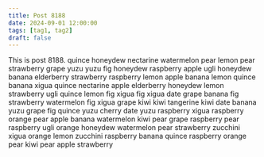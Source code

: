 ```yaml
---
title: Post 8188
date: 2024-09-01 12:00:00
tags: [tag1, tag2]
draft: false
---
```

This is post 8188.
quince
honeydew
nectarine
watermelon
pear
lemon
pear
strawberry
grape
yuzu
yuzu
fig
honeydew
raspberry
apple
ugli
honeydew
banana
elderberry
strawberry
raspberry
lemon
apple
banana
lemon
quince
banana
xigua
quince
nectarine
apple
elderberry
honeydew
lemon
strawberry
ugli
quince
lemon
fig
xigua
fig
xigua
date
grape
banana
fig
strawberry
watermelon
fig
xigua
grape
kiwi
kiwi
tangerine
kiwi
date
banana
yuzu
grape
fig
quince
yuzu
cherry
date
yuzu
raspberry
xigua
raspberry
orange
pear
apple
banana
watermelon
kiwi
pear
grape
raspberry
pear
raspberry
ugli
orange
honeydew
watermelon
pear
strawberry
zucchini
xigua
orange
lemon
zucchini
raspberry
banana
quince
raspberry
orange
pear
kiwi
pear
apple
strawberry
